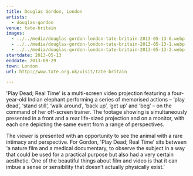 ```yaml
---
title: Douglas Gordon, London
artists:
  - douglas-gordon
venue: tate-britain
images:
  - ../../media/douglas-gordon-london-tate-britain-2013-05-13-0.webp
  - ../../media/douglas-gordon-london-tate-britain-2013-05-13-1.webp
  - ../../media/douglas-gordon-london-tate-britain-2013-05-13-2.webp
startdate: 2013-05-13
enddate: 2013-09-29
town: London
url: http://www.tate.org.uk/visit/tate-britain

---
```


'Play Dead; Real Time' is a multi-screen video projection featuring a four-year-old Indian elephant performing a series of memorised actions – ‘play dead’, ‘stand still’, ‘walk around’, ‘back up’, ‘get up’ and ‘beg’ – on the command of her off-screen trainer. The footage showing is simultaneously presented in a front and a rear life-sized projection and on a monitor, with each one depicting the same event from a range of perspectives.

The viewer is presented with an opportunity to see the animal with a rare intimacy and perspective. For Gordon, 'Play Dead; Real Time' sits between ‘a nature film and a medical documentary, to observe the subject in a way that could be used for a practical purpose but also had a very certain aesthetic. One of the beautiful things about film and video is that it can imbue a sense or sensibility that doesn’t actually physically exist.’